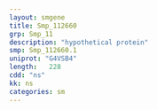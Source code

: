 ```yaml
---
layout: smgene
title: Smp_112660
grp: Smp_11
description: "hypothetical protein"
smp: Smp_112660.1
uniprot: "G4VSB4"
length:   228
cdd: "ns"
kk: ns
categories: sm
---
```

